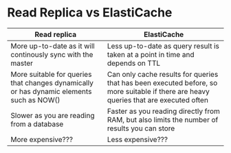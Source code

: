 # Read Replica vs ElastiCache


|Read replica|ElastiCache|
|-------------|-------------|
|More up-to-date as it will continously sync with the master|Less up-to-date as query result is taken at a point in time and depends on TTL|
|More suitable for queries that changes dynamically or has dynamic elements such as NOW()|Can only cache results for queries that has been executed before, so more suitable if there are heavy queries that are executed often|
|Slower as you are reading from a database|Faster as you reading directly from RAM, but also limits the number of results you can store|
|More expensive???|Less expensive???|